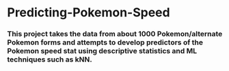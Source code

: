 # Predicting-Pokemon-Speed

### This project takes the data from about 1000 Pokemon/alternate Pokemon forms and attempts to develop predictors of the Pokemon speed stat using descriptive statistics and ML techniques such as kNN.
